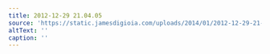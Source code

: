 ```yaml
---
title: 2012-12-29 21.04.05
source: 'https://static.jamesdigioia.com/uploads/2014/01/2012-12-29-21-04-05-scaled.jpg'
altText: ''
caption: ''
---
```


